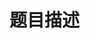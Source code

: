 # 题目描述


<p>
<img src="/upload/image/20160424/20160424200636_67300.png" alt=""/> 
</p>
<p>
<img src="/upload/image/20160424/20160424200650_64397.png" alt=""/> 
</p>
<p>
<img src="/upload/image/20160424/20160424200658_68771.png" alt=""/> 
</p>
